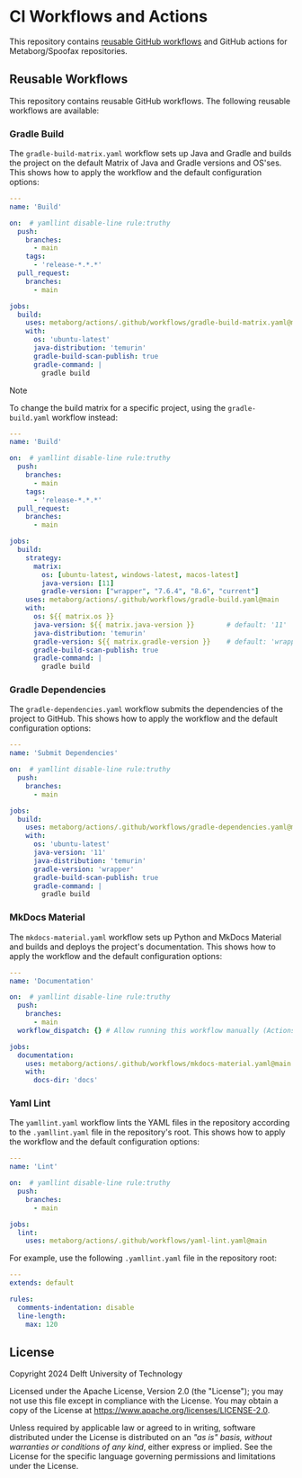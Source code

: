 # CI Workflows and Actions
This repository contains [reusable GitHub workflows](https://docs.github.com/en/actions/using-workflows/reusing-workflows) and GitHub actions for Metaborg/Spoofax repositories.


## Reusable Workflows
This repository contains reusable GitHub workflows. The following reusable workflows are available:


### Gradle Build
The `gradle-build-matrix.yaml` workflow sets up Java and Gradle and builds the project on the default Matrix of Java and Gradle versions and OS'ses. This shows how to apply the workflow and the default configuration options:

```yaml
---
name: 'Build'

on:  # yamllint disable-line rule:truthy
  push:
    branches:
      - main
    tags:
      - 'release-*.*.*'
  pull_request:
    branches:
      - main

jobs:
  build:
    uses: metaborg/actions/.github/workflows/gradle-build-matrix.yaml@main
    with:
      os: 'ubuntu-latest'
      java-distribution: 'temurin'
      gradle-build-scan-publish: true
      gradle-command: |
        gradle build
```

> [!NOTE]
> To change the build matrix for a specific project, using the `gradle-build.yaml` workflow instead:
> ```yaml
> ---
> name: 'Build'
> 
> on:  # yamllint disable-line rule:truthy
>   push:
>     branches:
>       - main
>     tags:
>       - 'release-*.*.*'
>   pull_request:
>     branches:
>       - main
> 
> jobs:
>   build:
>     strategy:
>       matrix:
>         os: [ubuntu-latest, windows-latest, macos-latest]
>         java-version: [11]
>         gradle-version: ["wrapper", "7.6.4", "8.6", "current"]
>     uses: metaborg/actions/.github/workflows/gradle-build.yaml@main
>     with:
>       os: ${{ matrix.os }}
>       java-version: ${{ matrix.java-version }}        # default: '11'
>       java-distribution: 'temurin'
>       gradle-version: ${{ matrix.gradle-version }}    # default: 'wrapper'
>       gradle-build-scan-publish: true
>       gradle-command: |
>         gradle build
> ```



### Gradle Dependencies
The `gradle-dependencies.yaml` workflow submits the dependencies of the project to GitHub. This shows how to apply the workflow and the default configuration options:

```yaml
---
name: 'Submit Dependencies'

on:  # yamllint disable-line rule:truthy
  push:
    branches:
      - main

jobs:
  build:
    uses: metaborg/actions/.github/workflows/gradle-dependencies.yaml@main
    with:
      os: 'ubuntu-latest'
      java-version: '11'
      java-distribution: 'temurin'
      gradle-version: 'wrapper'
      gradle-build-scan-publish: true
      gradle-command: |
        gradle build
```


### MkDocs Material
The `mkdocs-material.yaml` workflow sets up Python and MkDocs Material and builds and deploys the project's documentation. This shows how to apply the workflow and the default configuration options:

```yaml
---
name: 'Documentation'

on:  # yamllint disable-line rule:truthy
  push:
    branches:
      - main
  workflow_dispatch: {} # Allow running this workflow manually (Actions tab)

jobs:
  documentation:
    uses: metaborg/actions/.github/workflows/mkdocs-material.yaml@main
    with:
      docs-dir: 'docs'
```


### Yaml Lint
The `yamllint.yaml` workflow lints the YAML files in the repository according to the `.yamllint.yaml` file in the repository's root. This shows how to apply the workflow and the default configuration options:

```yaml
---
name: 'Lint'

on:  # yamllint disable-line rule:truthy
  push:
    branches:
      - main

jobs:
  lint:
    uses: metaborg/actions/.github/workflows/yaml-lint.yaml@main
```

For example, use the following `.yamllint.yaml` file in the repository root:

```yaml
---
extends: default

rules:
  comments-indentation: disable
  line-length:
    max: 120
```



## License
Copyright 2024 Delft University of Technology

Licensed under the Apache License, Version 2.0 (the "License"); you may not use this file except in compliance with the License. You may obtain a copy of the License at <https://www.apache.org/licenses/LICENSE-2.0>.

Unless required by applicable law or agreed to in writing, software distributed under the License is distributed on an _"as is" basis, without warranties or conditions of any kind_, either express or implied. See the License for the specific language governing permissions and limitations under the License.
